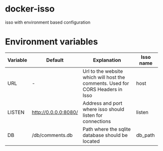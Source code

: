 # docker-isso
isso with environment based configuration

# Environment variables

| Variable | Default | Explanation | Isso name |
| ------------- | ------------- | ------------- | ------------- |
| URL | - | Url to the website which will host the comments. Used for CORS Headers in Isso | host |
| LISTEN | http://0.0.0.0:8080/ | Address and port where isso should listen for connections | listen |
| DB | /db/comments.db | Path where the sqlite database should be located | db\_path |

